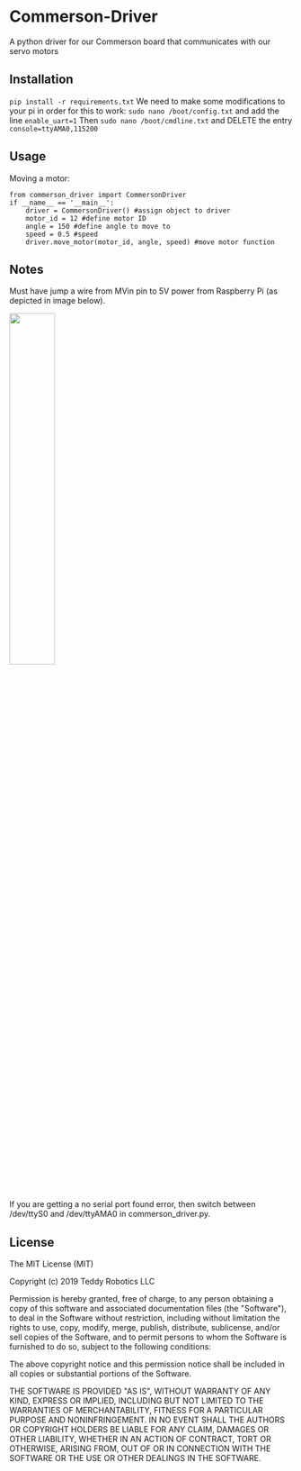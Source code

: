 # Commerson-Driver
A python driver for our Commerson board that communicates with our servo motors

## Installation
 
`pip install -r requirements.txt`
We need to make some modifications to your pi in order for this to work:
```sudo nano /boot/config.txt``` 
and add the line `enable_uart=1` 
Then 
```sudo nano /boot/cmdline.txt``` 
and DELETE the entry `console=ttyAMA0,115200` 

 
## Usage
 
Moving a motor:
```
from commerson_driver import CommersonDriver
if __name__ == '__main__':
    driver = CommersonDriver() #assign object to driver
    motor_id = 12 #define motor ID
    angle = 150 #define angle to move to
    speed = 0.5 #speed
    driver.move_motor(motor_id, angle, speed) #move motor function
```

## Notes

Must have jump a wire from MVin pin to 5V power from Raspberry Pi (as depicted in image below).

<img src="mvin_example.jpg" width="40%">

If you are getting a no serial port found error, then switch between /dev/ttyS0 and /dev/ttyAMA0 in commerson_driver.py.

## License
 
The MIT License (MIT)

Copyright (c) 2019 Teddy Robotics LLC

Permission is hereby granted, free of charge, to any person obtaining a copy of this software and associated documentation files (the "Software"), to deal in the Software without restriction, including without limitation the rights to use, copy, modify, merge, publish, distribute, sublicense, and/or sell copies of the Software, and to permit persons to whom the Software is furnished to do so, subject to the following conditions:

The above copyright notice and this permission notice shall be included in all copies or substantial portions of the Software.

THE SOFTWARE IS PROVIDED "AS IS", WITHOUT WARRANTY OF ANY KIND, EXPRESS OR IMPLIED, INCLUDING BUT NOT LIMITED TO THE WARRANTIES OF MERCHANTABILITY, FITNESS FOR A PARTICULAR PURPOSE AND NONINFRINGEMENT. IN NO EVENT SHALL THE AUTHORS OR COPYRIGHT HOLDERS BE LIABLE FOR ANY CLAIM, DAMAGES OR OTHER LIABILITY, WHETHER IN AN ACTION OF CONTRACT, TORT OR OTHERWISE, ARISING FROM, OUT OF OR IN CONNECTION WITH THE SOFTWARE OR THE USE OR OTHER DEALINGS IN THE SOFTWARE.
